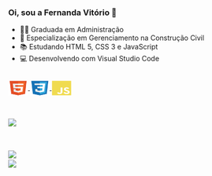 ### Oi, sou a Fernanda Vitório 👋

- 👩‍🎓 Graduada em Administração 
- 🏡 Especialização em Gerenciamento na Construção Civil
- 📚 Estudando HTML 5, CSS 3 e JavaScript
- 💻 Desenvolvendo com Visual Studio Code

<br>

<div>
<a href="https://github.com/FeVitorio" </a> <img align="center" height="30" width="40"src="https://raw.githubusercontent.com/devicons/devicon/master/icons/html5/html5-original.svg"/>
<a href="https://github.com/FeVitorio" </a> <img align="center" height="30" width="40"src="https://raw.githubusercontent.com/devicons/devicon/master/icons/css3/css3-original.svg"/>
<a href="https://github.com/FeVitorio" </a> <img align="center" height="30" width="40"src="https://raw.githubusercontent.com/devicons/devicon/master/icons/javascript/javascript-plain.svg"/>

<br>

</div>

##
<br>

<div>
<img src="https://img.shields.io/badge/Visual_Studio_Code-0078D4?style=for-the-badge&logo=visual%20studio%20code&logoColor=white"/>
</div>

##
<br>

<div>
<a href = "mailto:fevitorio4@gmail.com"><img src="https://img.shields.io/badge/Gmail-D14836?style=for-the-badge&logo=gmail&logoColor=white"></a>
</div>

<div>
<a href="https://github.com/FeVitorio">
  <img height="180em" src="https://github-readme-stats.vercel.app/api/top-langs/?username=angelica-shigematsu&layout=compact&langs_count=7&theme=dracula"/>
 </div>

